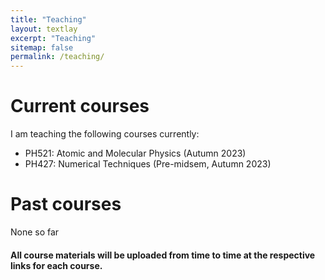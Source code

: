 ```yaml
---
title: "Teaching"
layout: textlay
excerpt: "Teaching"
sitemap: false
permalink: /teaching/
---
```


# Current courses
I am teaching the following courses currently:
- PH521: Atomic and Molecular Physics (Autumn 2023)
- PH427: Numerical Techniques (Pre-midsem, Autumn 2023)

# Past courses
None so far

#### All course materials will be uploaded from time to time at the respective links for each course. 